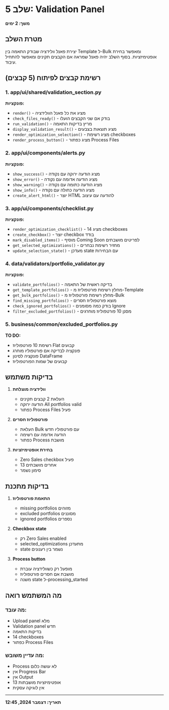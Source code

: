 # שלב 5: Validation Panel
**משך: 2 ימים**

## מטרת השלב
יצירת פאנל וולידציה שבודק התאמה בין Template ל-Bulk ומאפשר בחירת אופטימיזציות. בסוף השלב יהיה פאנל שמראה אם הקבצים תקינים ומאפשר להתחיל עיבוד.

## רשימת קבצים לפיתוח (5 קבצים)

### 1. app/ui/shared/validation_section.py
**פונקציות:**
- `render()` - מציג את כל פאנל הוולידציה
- `check_files_ready()` - בודק אם שני הקבצים הועלו
- `run_validation()` - מריץ בדיקות התאמה
- `display_validation_result()` - מציג תוצאות בצבעים
- `render_optimization_selection()` - מציג רשימת checkboxes
- `render_process_button()` - מציג כפתור Process Files

### 2. app/ui/components/alerts.py
**פונקציות:**
- `show_success()` - מציג הודעה ירוקה עם נקודה
- `show_error()` - מציג הודעה אדומה עם נקודה
- `show_warning()` - מציג הודעה כתומה עם נקודה
- `show_info()` - מציג הודעה כחולה עם נקודה
- `create_alert_html()` - יוצר HTML להודעה עם עיצוב

### 3. app/ui/components/checklist.py
**פונקציות:**
- `render_optimization_checklist()` - מציג 14 checkboxes
- `create_checkbox()` - יוצר checkbox בודד
- `mark_disabled_items()` - מוסיף Coming Soon לפריטים מושבתים
- `get_selected_optimizations()` - מחזיר רשימת נבחרים
- `update_selection_state()` - מעדכן state עם הבחירות

### 4. data/validators/portfolio_validator.py
**פונקציות:**
- `validate_portfolios()` - בדיקה ראשית של התאמה
- `get_template_portfolios()` - מחלץ רשימת פורטפוליוז מ-Template
- `get_bulk_portfolios()` - מחלץ רשימת פורטפוליוז מ-Bulk
- `find_missing_portfolios()` - מוצא פורטפוליוז חסרים
- `check_ignored_portfolios()` - בודק כמה מסומנים Ignore
- `filter_excluded_portfolios()` - מסנן 10 פורטפוליוז מוחרגים

### 5. business/common/excluded_portfolios.py
**TO DO:**
- רשימת 10 פורטפוליוז Flat קבועים
- פונקציה לבדיקה אם פורטפוליו מוחרג
- פונקציה לסינון DataFrame
- קבועים של שמות הפורטפוליוז

## בדיקות משתמש

1. **וולידציה מוצלחת**
   - העלאת 2 קבצים תקינים
   - הודעה ירוקה All portfolios valid
   - כפתור Process Files פעיל

2. **פורטפוליוז חסרים**
   - העלאת Bulk עם פורטפוליו חדש
   - הודעה אדומה עם רשימה
   - כפתור Process מושבת

3. **בחירת אופטימיזציות**
   - Zero Sales checkbox פעיל
   - 13 אחרים מושבתים
   - סימון נשמר

## בדיקות מתכנת

1. **התאמת פורטפוליוז**
   - missing portfolios מזוהים
   - excluded portfolios מסוננים
   - ignored portfolios נספרים

2. **Checkbox state**
   - רק Zero Sales enabled
   - selected_optimizations מתעדכן
   - state נשמר בין רענונים

3. **Process button**
   - מופעל רק כשוולידציה עוברת
   - מושבת אם חסרים פורטפוליוז
   - משנה state ל-processing_started

## מה המשתמש רואה

### מה עובד:
- Upload panel מלא
- Validation panel חדש
- בדיקות התאמה
- 14 checkboxes
- כפתור Process Files

### מה עדיין משובש:
- Process לא עושה כלום
- אין Progress Bar
- אין Output
- 13 אופטימיזציות מושבתות
- אין לוגיקה עסקית

---
**תאריך: דצמבר 2024, 12:45**